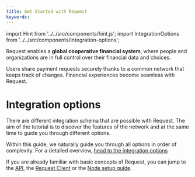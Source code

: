 ```yaml
---
title: Get Started with Request
keywords:
---
```


import Hint from '../../src/components/hint.js';
import IntegrationOptions from '../../src/components/integration-options';


Request enables a **global cooperative financial system**, where people and organizations are in full control over their financial data and choices.

Users share payment requests securely thanks to a common network that keeps track of changes. Financial experiences become seamless with Request.

# Integration options

There are different integration schema that are possible with Request. The aim of the tutorial is to discover the features of the network and at the same time to guide you through different options.


<IntegrationOptions />

Within this guide, we naturally guide you through all options in order of complexity. For a detailed overview, [head to the integration options](/docs/others/integration-options)

<Hint style="info">

If you are already familiar with basic concepts of Request, you can jump to the [API](/docs/guides/3-Portal-API/0-portal-intro/), the [Request Client](/docs/guides/5-request-client/0-intro) or the [Node setup guide](/docs/guides/6-hosting-a-node/0-intro).

</Hint>

